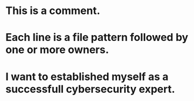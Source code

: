 # This is a comment.
# Each line is a file pattern followed by one or more owners.
# I want to established myself as a successfull cybersecurity expert.
